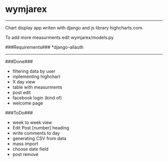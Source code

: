 # wymjarex
---
Chart display app writen with django and js library highcharts.com.

To add more measurments edit wymjarex/models.py

###Requirements###
*django-allauth

---
###Done###
* filtering data by user
* inplementing highchart
* X day view
* table with measurments
* post edit
* facebook login (kind of)
* welcome page

###ToDo###
* week to week view
* Edit Post [number] heading
* write comments to day
* generating CSV from data
* mass import 
* choose date field
* post remove

